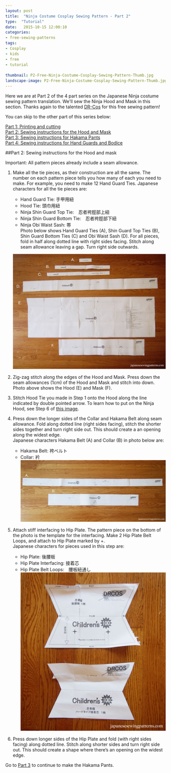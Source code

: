 ```yaml
---
layout: post
title:  "Ninja Costume Cosplay Sewing Pattern - Part 2"
type:  "Tutorial"
date:   2015-10-15 12:00:10
categories:
- free-sewing-patterns
tags:
- Cosplay
- kids
- free
- tutorial

thumbnail: P2-Free-Ninja-Costume-Cosplay-Sewing-Pattern-Thumb.jpg
landscape-image: P2-Free-Ninja-Costume-Cosplay-Sewing-Pattern-Thumb.jpg
---
```


Here we are at Part 2 of the 4 part series on the Japanese Ninja costume sewing pattern translation. We'll sew the Ninja Hood and Mask in this section. Thanks again to the talented [DR-Cos](http://www.dr-cos.info/fp-ninja.html) for this free sewing pattern!

You can skip to the other part of this series below:

[Part 1: Printing and cutting](/free-sewing-patterns/2015/10/15/ninja-costume-cosplay-free-sewing-pattern-part1)  
[Part 2: Sewing instructions for the Hood and Mask](/free-sewing-patterns/2015/10/15/ninja-costume-cosplay-free-sewing-pattern-part2)  
[Part 3: Sewing instructions for Hakama Pants](/free-sewing-patterns/2015/10/15/ninja-costume-cosplay-free-sewing-pattern-part3)  
[Part 4: Sewing instructions for Hand Guards and Bodice](/free-sewing-patterns/2015/10/15/ninja-costume-cosplay-free-sewing-pattern-part4)  

##Part 2: Sewing instructions for the Hood and mask

Important: All pattern pieces already include a seam allowance.

1. Make all the tie pieces, as their construction are all the same. The number on each pattern piece tells you how many of each you need to make. For example, you need to make 12 Hand Guard Ties. Japanese characters for all the tie pieces are:
	- Hand Guard Tie: 手甲用紐
	- Hood Tie: 頭巾用紐
	- Ninja Shin Guard Top Tie:　忍者袴脛部上紐
	- Ninja Shin Guard Bottom Tie:　忍者袴脛部下紐
	- Ninja Obi Waist Sash: 帯  
Photo below shows Hand Guard Ties (A), Shin Guard Top Ties (B), Shin Guard Bottom Ties (C) and Obi Waist Sash (D). For all pieces, fold in half along dotted line with right sides facing. Stitch along seam allowance leaving a gap. Turn right side outwards.

	![Step 1 of Part2 Ninja Costume](/img/2015/10/P2-S1-Free-Ninja-Costume-Cosplay-Sewing-Pattern.jpg "Step 1 of Part2 Ninja costume sewing pattern")

2. Zig-zag stitch along the edges of the Hood and Mask. Press down the seam allowances (1cm) of the Hood and Mask and stitch into down. Photo above shows the Hood (E) and Mask (F).

3. Stitch Hood Tie you made in Step 1 onto the Hood along the line indicated by double pointed arrow. To learn how to put on the Ninja Hood, see Step 6 of [this image](http://livedoor.blogimg.jp/netagazou_okiba/imgs/1/3/132c2968.jpg).

4. Press down the longer sides of the Collar and Hakama Belt along seam allowance. Fold along dotted line (right sides facing), stitch the shorter sides together and turn right side out. This should create a an opening along the widest edge.  
Japanese characters Hakama Belt (A) and Collar (B) in photo below are:
	+ Hakama Belt: 袴ベルト
	+ Collar: 衿  
	![Step 4 of Ninja costume](/img/2015/10/P2-S2-Free-Ninja-Costume-Cosplay-Sewing-Pattern.jpg "Step 4 of Ninja costume sewing pattern")

5. Attach stiff interfacing to Hip Plate. The pattern piece on the bottom of the photo is the template for the interfacing. Make 2 Hip Plate Belt Loops,  and attach to Hip Plate marked by +.  
Japanese characters for pieces used in this step are:  
	- Hip Plate: 後腰板
	- Hip Plate Interfacing: 接着芯
	- Hip Plate Belt Loops:　腰板紐通し
	![Step 5 of Ninja costume](/img/2015/10/P2-S3-Free-Ninja-Costume-Cosplay-Sewing-Pattern.jpg "Step 5 of Ninja costume sewing pattern")

6. Press down longer sides of the Hip Plate and fold (with right sides facing) along dotted line. Stitch along shorter sides and turn right side out. This should create a shape where there’s an opening on the widest edge.

Go to [Part 3](/free-sewing-patterns/2015/10/15/ninja-costume-cosplay-free-sewing-pattern-part3) to continue to make the Hakama Pants.
